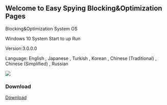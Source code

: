 ## Welcome to Easy Spying Blocking&Optimization Pages

Blocking&Optimization System OS

Windows 10 System Start to up Run

Version:3.0.0.0

Language: English , Japanese , Turkish , Korean , Chinese (Traditional) ,  Chinese (Simplified)  ,  Russian


<img src="https://github.com/jackcode-lab/EasySpyingBlocking/blob/gh-pages/form.PNG?raw=true">


### Download


<a href="https://github.com/jackcode-lab/EasySpyingBlocking/blob/gh-pages/Easy%20Spying%20Blocking.rar?raw=true">Download</a>


